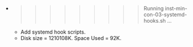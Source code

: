 * >>>>>>>>> Running inst-min-con-03-systemd-hooks.sh ...
  * Add systemd hook scripts.
  * Disk size = 1210108K. Space Used = 92K.
